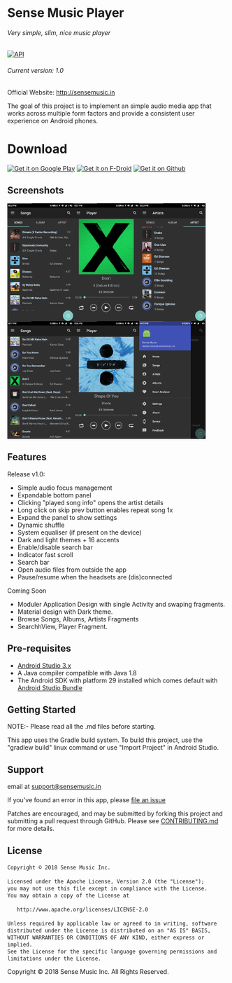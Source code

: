 Sense Music Player 
===========================
###### Very simple, slim, nice music player
[![API](https://img.shields.io/badge/API-21%2B-blue.svg?style=flat-square)](https://android-arsenal.com/api?level=21)

###### Current version: 1.0

Official Website: http://sensemusic.in

The goal of this project is to implement an simple audio media app that works
across multiple form factors and provide a consistent user experience
on Android phones.

# Download

[<img alt="Get it on Google Play" height="80" src="https://play.google.com/intl/en_us/badges/images/generic/en_badge_web_generic.png">](https://play.google.com/store/apps/details?id=in.sensemusic.sense)
[<img alt="Get it on F-Droid" height="80" src="https://gitlab.com/fdroid/artwork/raw/master/badge/get-it-on.png">](https://gitlab.com/fdroid/rfp/issues/1080)
[<img alt="Get it on Github" height="80" src="https://raw.githubusercontent.com/flocke/andOTP/master/assets/badges/get-it-on-github.png">](https://github.com/SenseMusic/Sense/releases)

Screenshots
-----------

<div style="display:flex;">
<img alt="App image" src="metadata/screenshots/home.png" width="30%">
<img alt="App image" src="metadata/screenshots/player.png" width="30%">
<img alt="App image" src="metadata/screenshots/artist.png" width="30%">
</div>
<div style="display:flex;">
<img alt="App image" src="metadata/screenshots/songs.png" width="30%">
<img alt="App image" src="metadata/screenshots/player2.png" width="30%">
<img alt="App image" src="metadata/screenshots/drawer.png" width="30%">
</div>

Features
--------

Release v1.0:
* Simple audio focus management
* Expandable bottom panel
* Clicking "played song info" opens the artist details
* Long click on skip prev button enables repeat song 1x
* Expand the panel to show settings
* Dynamic shuffle 
* System equaliser (if present on the device)
* Dark and light themes + 16 accents
* Enable/disable search bar
* Indicator fast scroll 
* Search bar
* Open audio files from outside the app
* Pause/resume when the headsets are (dis)connected

Coming Soon
- Moduler Application Design with single Activity and swaping fragments.
- Material design with Dark theme.
- Browse Songs, Albums, Artists Fragments
- SearchhView, Player Fragment.

Pre-requisites
--------------

- [Android Studio 3.x](https://developer.android.com/studio/index.html)
- A Java compiler compatible with Java 1.8
- The Android SDK with platform 29 installed which comes default with [Android Studio Bundle](https://developer.android.com/studio/index.html)

Getting Started
---------------

NOTE:- Please read all the .md files before starting.

This app uses the Gradle build system. To build this project, use the
"gradlew build" linux command or use "Import Project" in Android Studio.

Support
-------
email at support@sensemusic.in

If you've found an error in this app, please
[file an issue](https://github.com/SenseMusic/Sense/issues)

Patches are encouraged, and may be submitted by forking this project and
submitting a pull request through GitHub. Please see [CONTRIBUTING.md](CONTRIBUTING.md) for more
details.


License
-------
    Copyright © 2018 Sense Music Inc.
    
    Licensed under the Apache License, Version 2.0 (the "License");
    you may not use this file except in compliance with the License.
    You may obtain a copy of the License at
    
       http://www.apache.org/licenses/LICENSE-2.0
    
    Unless required by applicable law or agreed to in writing, software
    distributed under the License is distributed on an "AS IS" BASIS,
    WITHOUT WARRANTIES OR CONDITIONS OF ANY KIND, either express or implied.
    See the License for the specific language governing permissions and
    limitations under the License.

Copyright © 2018 Sense Music Inc. All Rights Reserved.



